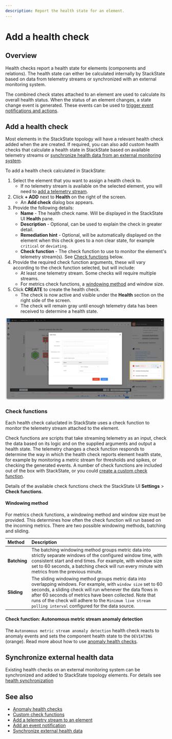 ```yaml
---
description: Report the health state for an element.
---
```


# Add a health check

## Overview

Health checks report a health state for elements \(components and relations\). The health state can either be calculated internally by StackState based on data from telemetry streams or synchronized with an external monitoring system.

The combined check states attached to an element are used to calculate its overall health status. When the status of an element changes, a state change event is generated. These events can be used to [trigger event notifications and actions](../metrics-events/send-event-notifications.md).

## Add a health check

Most elements in the StackState topology will have a relevant health check added when the are created. If required, you can also add custom health checks that calculate a health state in StackState based on available telemetry streams or [synchronize health data from an external monitoring system](#synchronize-external-health-data).

To add a health check calculated in StackState:

1. Select the element that you want to assign a health check to.
   * If no telemetry stream is available on the selected element, you will need to [add a telemetry stream](../metrics-events/add-telemetry-to-element.md).
2. Click **+ ADD** next to **Health** on the right of the screen. 
   * An **Add check** dialog box appears.
3. Provide the following details:
   * **Name** - The health check name. Will be displayed in the StackState UI **Health** pane.
   * **Description** - Optional, can be used to explain the check in greater detail.
   * **Remediation hint** - Optional, will be automatically displayed on the element when this check goes to a non clear state, for example `critical` or `deviating`.
   * **Check function** - The check function to use to monitor the element's telemetry stream\(s\). See [Check functions](add-a-health-check.md#check-functions) below.
4. Provide the required check function arguments, these will vary according to the check function selected, but will include:
   * At least one telemetry stream. Some checks will require multiple streams. 
   * For metrics check functions, a [windowing method](add-a-health-check.md#windowing-method) and window size.
5. Click **CREATE** to create the health check. 
   * The check is now active and visible under the **Health** section on the right side of the screen. 
   * The check will remain gray until enough telemetry data has been received to determine a health state.

![Add a health check to an element](../../.gitbook/assets/v43_add_health_check.png)

### Check functions

Each health check caluclated in StackState uses a check function to monitor the telemetry stream attached to the element.

Check functions are scripts that take streaming telemetry as an input, check the data based on its logic and on the supplied arguments and output a health state. The telemetry changes a check function responds to determine the way in which the health check reports element health state, for example by monitoring a metric stream for thresholds and spikes, or checking the generated events. A number of check functions are included out of the box with StackState, or you could [create a custom check function](/develop/developer-guides/custom-functions/check-functions.md).

Details of the available check functions check the StackState UI **Settings** &gt; **Check functions**.

#### Windowing method

For metrics check functions, a windowing method and window size must be provided. This determines how often the check function will run based on the incoming metrics. There are two possible windowing methods, batching and sliding.

| Method | Description |
|:---|:---|
| **Batching**  | The batching windowing method groups metric data into strictly separate windows of the configured window time, with consistent start and end times. For example, with window size set to 60 seconds, a batching check will run every minute with metrics from the previous minute. |
| **Sliding** | The sliding windowing method groups metric data into overlapping windows. For example, with `window size` set to 60 seconds, a sliding check will run whenever the data flows in after 60 seconds of metrics have been collected. Note that runs of the check will adhere to the `Minimum live stream polling interval` configured for the data source. |

#### Check function: Autonomous metric stream anomaly detection

The `Autonomous metric stream anomaly detection` health check reacts to anomaly events and sets the component health state to the `DEVIATING` \(orange\). Read more about how to use [anomaly health checks](anomaly-health-checks.md).

## Synchronize external health data

Existing health checks on an external monitoring system can be synchronized and added to StackState topology elements. For details see [health synchronization](/configure/health/health-synchronization.md)

## See also

* [Anomaly health checks](anomaly-health-checks.md)
* [Custom check functions](/develop/developer-guides/custom-functions/check-functions.md)
* [Add a telemetry stream to an element](../metrics-events/add-telemetry-to-element.md)
* [Add an event notification](../metrics-events/send-event-notifications.md)
* [Synchronize external health data](/configure/health/health-synchronization.md)

